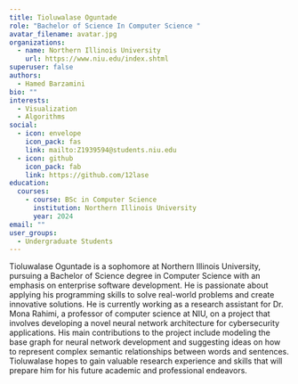 ```yaml
---
title: Tioluwalase Oguntade
role: "Bachelor of Science In Computer Science "
avatar_filename: avatar.jpg
organizations:
  - name: Northern Illinois University
    url: https://www.niu.edu/index.shtml
superuser: false
authors:
  - Hamed Barzamini
bio: ""
interests:
  - Visualization
  - Algorithms
social:
  - icon: envelope
    icon_pack: fas
    link: mailto:Z1939594@students.niu.edu
  - icon: github
    icon_pack: fab
    link: https://github.com/12lase
education:
  courses:
    - course: BSc in Computer Science
      institution: Northern Illinois University
      year: 2024
email: ""
user_groups:
  - Undergraduate Students
---
```

Tioluwalase Oguntade is a sophomore at Northern Illinois University, pursuing a Bachelor of Science degree in Computer Science with an emphasis on enterprise software development. He is passionate about applying his programming skills to solve real-world problems and create innovative solutions. He is currently working as a research assistant for Dr. Mona Rahimi, a professor of computer science at NIU, on a project that involves developing a novel neural network architecture for cybersecurity applications. His main contributions to the project include modeling the base graph for neural network development and suggesting ideas on how to represent complex semantic relationships between words and sentences. Tioluwalase hopes to gain valuable research experience and skills that will prepare him for his future academic and professional endeavors.